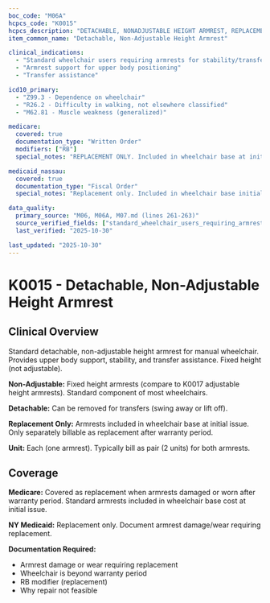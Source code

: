 ```yaml
---
boc_code: "M06A"
hcpcs_code: "K0015"
hcpcs_description: "DETACHABLE, NONADJUSTABLE HEIGHT ARMREST, REPLACEMENT ONLY, EACH"
item_common_name: "Detachable, Non-Adjustable Height Armrest"

clinical_indications:
  - "Standard wheelchair users requiring armrests for stability/transfers"
  - "Armrest support for upper body positioning"
  - "Transfer assistance"

icd10_primary:
  - "Z99.3 - Dependence on wheelchair"
  - "R26.2 - Difficulty in walking, not elsewhere classified"
  - "M62.81 - Muscle weakness (generalized)"

medicare:
  covered: true
  documentation_type: "Written Order"
  modifiers: ["RB"]
  special_notes: "REPLACEMENT ONLY. Included in wheelchair base at initial issue. Not separately billable at initial issue. Replacement only after warranty period. Standard fixed-height armrests."

medicaid_nassau:
  covered: true
  documentation_type: "Fiscal Order"
  special_notes: "Replacement only. Included in wheelchair base initially."

data_quality:
  primary_source: "M06, M06A, M07.md (lines 261-263)"
  source_verified_fields: ["standard_wheelchair_users_requiring_armrests", "included_in_wheelchair_base", "not_separately_billable_at_initial_issue", "replacement_only_after_warranty"]
  last_verified: "2025-10-30"

last_updated: "2025-10-30"
---
```


# K0015 - Detachable, Non-Adjustable Height Armrest

## Clinical Overview

Standard detachable, non-adjustable height armrest for manual wheelchair. Provides upper body support, stability, and transfer assistance. Fixed height (not adjustable).

**Non-Adjustable:** Fixed height armrests (compare to K0017 adjustable height armrests). Standard component of most wheelchairs.

**Detachable:** Can be removed for transfers (swing away or lift off).

**Replacement Only:** Armrests included in wheelchair base at initial issue. Only separately billable as replacement after warranty period.

**Unit:** Each (one armrest). Typically bill as pair (2 units) for both armrests.

## Coverage

**Medicare:** Covered as replacement when armrests damaged or worn after warranty period. Standard armrests included in wheelchair base cost at initial issue.

**NY Medicaid:** Replacement only. Document armrest damage/wear requiring replacement.

**Documentation Required:**
- Armrest damage or wear requiring replacement
- Wheelchair is beyond warranty period
- RB modifier (replacement)
- Why repair not feasible
